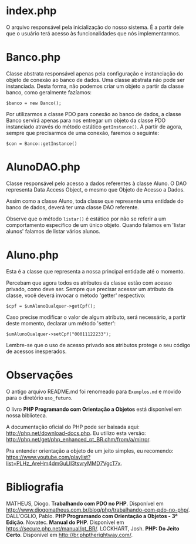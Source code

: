 # index.php

O arquivo responsável pela inicialização do nosso sistema. É a partir dele que o usuário terá acesso às funcionalidades que nós implementarmos.

# Banco.php

Classe abstrata responsável apenas pela configuração e instanciação do objeto de conexão ao banco de dados. Uma classe abstrata não pode ser instanciada. Desta forma, não podemos criar um objeto a partir da classe banco, como geralmente fazíamos:

```
$banco = new Banco();
```

Por utilizarmos a classe PDO para conexão ao banco de dados, a classe Banco servirá apenas para nos entregar um objeto da classe PDO instanciado através do método estático `getInstance()`. A partir de agora, sempre que precisarmos de uma conexão, faremos o seguinte:

```
$con = Banco::getInstance()
```

# AlunoDAO.php

Classe responsável pelo acesso a dados referentes à classe Aluno. O DAO representa Data Access Object, o mesmo que Objeto de Acesso a Dados.

Assim como a classe Aluno, toda classe que represente uma entidade do banco de dados, deverá ter uma classe DAO referente.

Observe que o método `listar()` é estático por não se referir a um comportamento específico de um único objeto. Quando falamos em 'listar alunos' falamos de listar vários alunos. 

# Aluno.php

Esta é a classe que representa a nossa principal entidade até o momento.

Percebam que agora todos os atributos da classe estão com acesso privado, como deve ser. Sempre que precisar acessar um atributo da classe, você deverá invocar o método 'getter' respectivo:

```
$cpf = $umAlunoQualquer->getCpf();
```

Caso precise modificar o valor de algum atributo, será necessário, a partir deste momento, declarar um método 'setter':

```
$umAlunoQualquer->setCpf("00011122233");
``` 

Lembre-se que o uso de acesso privado aos atributos protege o seu código de acessos inesperados.

# Observações

O antigo arquivo README.md foi renomeado para `Exemplos.md` e movido para o diretório `uso_futuro`.

O livro **PHP Programando com Orientação a Objetos** está disponível em nossa biblioteca.

A documentação oficial do PHP pode ser baixada aqui: http://php.net/download-docs.php. Eu utilizo esta versão: http://php.net/get/php_enhanced_pt_BR.chm/from/a/mirror.

Pra entender orientação a objeto de um jeito simples, eu recomendo: https://www.youtube.com/playlist?list=PLHz_AreHm4dmGuLII3tsvryMMD7VgcT7x.

# Bibliografia

MATHEUS, Diogo. **Trabalhando com PDO no PHP**. Disponível em <http://www.diogomatheus.com.br/blog/php/trabalhando-com-pdo-no-php/>.
DALL'OGLIO, Pablo. **PHP Programando com Orientação a Objetos - 3ª Edição**. Novatec.
**Manual do PHP**. Disponível em <https://secure.php.net/manual/pt_BR/>.
LOCKHART, Josh. **PHP: Do Jeito Certo**. Disponível em <http://br.phptherightway.com/>.